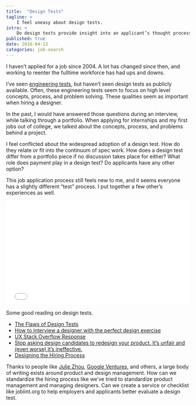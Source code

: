 ```yaml
---
title:  "Design Tests"
tagline: >
    I feel uneasy about design tests.
intro: >
    Do design tests provide insight into an applicant’s thought process, provide free work, or devalue the portfolio?
published: true
date: 2016-04-13
categories: job-search
---
```


I haven’t applied for a job since 2004. A lot has changed since then, and working to reenter the fulltime workforce has had ups and downs.

I’ve seen [engineering tests](https://github.com/search?utf8=✓&q=hiring+test), but haven’t seen design tests as publicly available. Often, these engineering tests seem to focus on high level concepts, process, and problem solving. These qualities seem as important when hiring a designer.

In the past, I would have answered those questions during an interview, while talking through a portfolio. When applying for internships and my first jobs out of college, we talked about the concepts, process, and problems behind a project.

I feel conflicted about the widespread adoption of a design test. How do they relate or fit into the continuum of spec work. How does a design test differ from a portfolio piece if no discussion takes place for either? What role does payment play in a design test? Do applicants have any other option?

This job application process still feels new to me, and it seems everyone has a slightly different “test” process. I put together a few other’s experiences as well.

<style>.embed-container { position: relative; padding-bottom: 56.25%; height: 0; overflow: hidden; max-width: 100%; } .embed-container iframe, .embed-container object, .embed-container embed { position: absolute; top: 0; left: 0; width: 100%; height: 100%; }</style><div class='embed-container'><div class='storify'><iframe src='//storify.com/benkutil/design-tests/embed?header=false&border=false' frameborder='no' allowtransparency='true'></iframe><script src='//storify.com/benkutil/design-tests.js?header=false&border=false'></script><noscript>[<a href='//storify.com/benkutil/design-tests' target='_blank'>View the story 'Design Tests' on Storify</a>]</noscript></div></div>

Some good reading on design tests.

- [The Flaws of Design Tests](https://medium.com/@wtrsld/the-flaw-of-design-tests-b286ac357ca6#.u0qf2vdis)
- [How to interview a designer with the perfect design exercise](https://library.gv.com/how-to-interview-a-designer-with-the-perfect-design-exercise-2c99e6646612#.mofjrjoa4)
- [UX Stack Overflow Response](http://ux.stackexchange.com/a/1977)
- [Stop asking design candidates to redesign your product. It’s unfair and (even worse) it’s ineffective.](https://medium.com/@dburka/dont-fool-yourself-testing-job-applicants-on-your-own-product-is-unethical-and-ineffective-8ac6affd73a7#.1ksuc2xon)
- [Designing the Hiring Process](https://medium.com/design-playbooks/designing-the-hiring-process-e0b59f3ee53#.v9ptcdnsi)

Thanks to people like [Julie Zhou](https://medium.com/@joulee), [Google Ventures](https://library.gv.com), and others, a large body of writing exists around product and design management. How can we standardize the hiring process like we’ve tried to standardize product management and managing designers. Can we create a service or checklist like joblint.org to help employers and applicants better evaluate a design test. 
